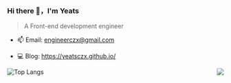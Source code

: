 ### Hi there 👋，I'm Yeats


> A Front-end development engineer

- 📫 Email:  engineerczx@gmail.com

- 💻 Blog: https://yeatsczx.github.io/

<img align="center" alt="Top Langs" src="https://github-readme-stats.vercel.app/api/top-langs/?username=Yeatsczx&layout=compact" />
<img align="right" src="https://github-readme-stats.vercel.app/api?username=Yeats&show_icons=true&hide_border=true">
<!-- - 🔭 I’m currently working on ...
- 🌱 I’m currently learning ...
- 👯 I’m looking to collaborate on ...
- 🤔 I’m looking for help with ...
- 💬 Ask me about ...
- 📫 How to reach me: ...
- 😄 Pronouns: ...
- ⚡ Fun fact: ... -->
